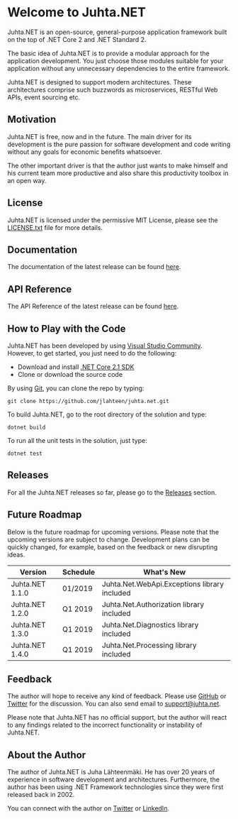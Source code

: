 # Welcome to Juhta.NET

Juhta.NET is an open-source, general-purpose application framework built on the top of .NET Core 2 and .NET Standard 2.

The basic idea of Juhta.NET is to provide a modular approach for the application development. You just choose those modules suitable for your application without any unnecessary dependencies to the entire framework.

Juhta.NET is designed to support modern architectures. These architectures comprise such buzzwords as microservices, RESTful Web APIs, event sourcing etc.

## Motivation

Juhta.NET is free, now and in the future. The main driver for its development is the pure passion for software development and code writing without any goals for economic benefits whatsoever.

The other important driver is that the author just wants to make himself and his current team more productive and also share this productivity toolbox in an open way.

## License

Juhta.NET is licensed under the permissive MIT License, please see the [LICENSE.txt](LICENSE.txt) file for more details.

## Documentation

The documentation of the latest release can be found [here](https://jlahteen.github.io/juhta.net/latest/docs/introduction.html).

## API Reference

The API Reference of the latest release can be found [here](https://jlahteen.github.io/juhta.net/latest/api/Juhta.Net.Common.html).

## How to Play with the Code

Juhta.NET has been developed by using [Visual Studio Community](https://www.visualstudio.com/vs/community/). However, to get started, you just need to do the following:

* Download and install [.NET Core 2.1 SDK](https://www.microsoft.com/net/download/windows)
* Clone or download the source code

By using [Git](https://git-scm.com/), you can clone the repo by typing:

```batch
git clone https://github.com/jlahteen/juhta.net.git
```

To build Juhta.NET, go to the root directory of the solution and type:

```batch
dotnet build
```

To run all the unit tests in the solution, just type:

```batch
dotnet test
```

## Releases

For all the Juhta.NET releases so far, please go to the [Releases](https://github.com/jlahteen/juhta.net/releases) section.

## Future Roadmap

Below is the future roadmap for upcoming versions. Please note that the upcoming versions are subject to change. Development plans can be quickly changed, for example, based on the feedback or new disrupting ideas.

| Version              | Schedule | What's New
|----------------------|----------|-----------
| Juhta.NET 1.1.0      | 01/2019  | Juhta.Net.WebApi.Exceptions library included
| Juhta.NET 1.2.0      | Q1 2019  | Juhta.Net.Authorization library included
| Juhta.NET 1.3.0      | Q1 2019  | Juhta.Net.Diagnostics library included
| Juhta.NET 1.4.0      | Q1 2019  | Juhta.Net.Processing library included

## Feedback

The author will hope to receive any kind of feedback. Please use [GitHub](http://github.com/jlahteen/juhta.net) or [Twitter](https://twitter.com/juhtanet) for the discussion. You can also send email to <support@juhta.net>.

Please note that Juhta.NET has no official support, but the author will react to any findings related to the incorrect functionality or instability of Juhta.NET.

## About the Author

The author of Juhta.NET is Juha Lähteenmäki. He has over 20 years of experience in software development and architectures. Furthermore, the author has been using .NET Framework technologies since they were first released back in 2002.

You can connect with the author on [Twitter](https://twitter.com/jlahteen) or [LinkedIn](https://fi.linkedin.com/in/juhalahteenmaki).
